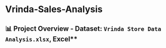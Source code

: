 # Vrinda-Sales-Analysis
## 📊 Project Overview - Dataset: `Vrinda Store Data Analysis.xlsx`, Excel**
